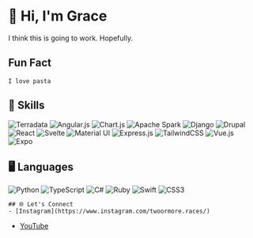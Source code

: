 # 👋 Hi, I'm Grace
I think this is going to work. Hopefully.
## Fun Fact
    I love pasta
## 🚀 Skills
![Terradata](https://img.shields.io/badge/Teradata-F37440?style=for-the-badge&logo=teradata&logoColor=white) ![Angular.js](https://img.shields.io/badge/angular.js-%23E23237.svg?style=for-the-badge&logo=angularjs&logoColor=white) ![Chart.js](https://img.shields.io/badge/chart.js-F5788D.svg?style=for-the-badge&logo=chart.js&logoColor=white) ![Apache Spark](https://img.shields.io/badge/Apache%20Spark-FDEE21?style=flat-square&logo=apachespark&logoColor=black) ![Django](https://img.shields.io/badge/django-%23092E20.svg?style=for-the-badge&logo=django&logoColor=white) ![Drupal](https://img.shields.io/badge/drupal-%230678BE.svg?style=for-the-badge&logo=drupal&logoColor=white) ![React](https://img.shields.io/badge/react-%2320232a.svg?style=for-the-badge&logo=react&logoColor=%2361DAFB) ![Svelte](https://img.shields.io/badge/svelte-%23f1413d.svg?style=for-the-badge&logo=svelte&logoColor=white) ![Material UI](https://img.shields.io/badge/MUI-%230081CB.svg?style=for-the-badge&logo=mui&logoColor=white) ![Express.js](https://img.shields.io/badge/express.js-%23404d59.svg?style=for-the-badge) ![TailwindCSS](https://img.shields.io/badge/tailwindcss-%2338B2AC.svg?style=for-the-badge&logo=tailwind-css&logoColor=white) ![Vue.js](https://img.shields.io/badge/vuejs-%2335495e.svg?style=for-the-badge&logo=vue.js&logoColor=%234FC08D) ![Expo](https://img.shields.io/badge/expo-1C1E24?style=for-the-badge&logo=expo&logoColor=#D04A37)


## 🖥️ Languages
![Python](https://img.shields.io/badge/Python-3670A0?style=for-the-badge&logo=python&logoColor=ffdd54) ![TypeScript](https://img.shields.io/badge/TypeScript-007ACC?style=for-the-badge&logo=typescript&logoColor=white) ![C#](https://img.shields.io/badge/C%23-239120?style=for-the-badge&logo=c-sharp&logoColor=white) ![Ruby](https://img.shields.io/badge/Ruby-CC342D?style=for-the-badge&logo=ruby&logoColor=white) ![Swift](https://img.shields.io/badge/Swift-FA7343?style=for-the-badge&logo=swift&logoColor=white) ![CSS3](https://img.shields.io/badge/CSS3-1572B6?style=for-the-badge&logo=css3&logoColor=white)



    ## 🌐 Let's Connect
    - [Instagram](https://www.instagram.com/twoormore.races/)
- [YouTube](https://www.youtube.com/watch?v=qcPCopMy09Q&list=PLMUjA5MiSWbFZYiSHVnTLtRbAkxObpYxu&index=32&gad_source=1&gad_campaignid=22438560158&gbraid=0AAAAA-kDOor9VmkbMc67BY_d3ii4s2VHb&gclid=CjwKCAjwx8nCBhAwEiwA_z__02DWg7DRDpF6JwZVXJ-my6SO9esJxSUlmb-Z5zhXGNSQAHpNQ-J-9xoCg1AQAvD_BwE)